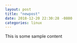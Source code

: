 ```yaml
---
layout: post
title: "newpost"
date: 2018-12-20 22:30:28 -0800
categories: linux
---
```


This is some sample content

